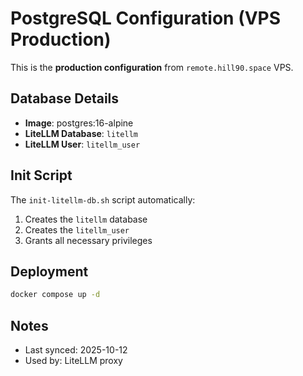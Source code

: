 # PostgreSQL Configuration (VPS Production)

This is the **production configuration** from `remote.hill90.space` VPS.

## Database Details

- **Image**: postgres:16-alpine
- **LiteLLM Database**: `litellm`
- **LiteLLM User**: `litellm_user`

## Init Script

The `init-litellm-db.sh` script automatically:
1. Creates the `litellm` database
2. Creates the `litellm_user` 
3. Grants all necessary privileges

## Deployment

```bash
docker compose up -d
```

## Notes
- Last synced: 2025-10-12
- Used by: LiteLLM proxy
